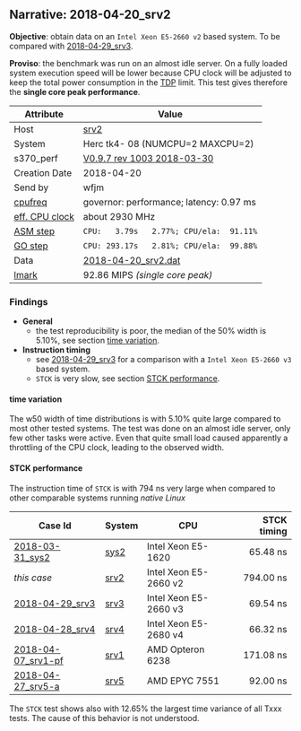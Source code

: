 ## Narrative: 2018-04-20_srv2

**Objective**: obtain data on an `Intel Xeon E5-2660 v2` based system.
To be compared with [2018-04-29_srv3](2018-04-29_srv3.md).

**Proviso**: the benchmark was run on an almost idle server. On a fully
loaded system execution speed will be lower because CPU clock will be adjusted
to keep the total power consumption in the
[TDP](https://en.wikipedia.org/wiki/Thermal_design_power) limit.
This test gives therefore the **single core peak performance**.

| Attribute | Value |
| --------- | ----- |
| Host   | [srv2](hostinfo_srv2.md) |
| System | Herc tk4- 08 (NUMCPU=2 MAXCPU=2) |
| s370_perf | [V0.9.7  rev  1003  2018-03-30](https://github.com/wfjm/s370-perf/blob/2685ff0/codes/s370_perf.asm) |
| Creation Date | 2018-04-20 |
| Send by | wfjm |
| [cpufreq](README_narr.md#user-content-cpufreq) | governor: performance; latency: 0.97 ms |
| [eff. CPU clock](README_narr.md#user-content-effclk) | about 2930 MHz |
| [ASM step](README_narr.md#user-content-asm) | `CPU:   3.79s   2.77%; CPU/ela:  91.11%` |
| [GO step](README_narr.md#user-content-go)   | `CPU: 293.17s   2.81%; CPU/ela:  99.88%` |
| Data | [2018-04-20_srv2.dat](../data/2018-04-20_srv2.dat) |
| [lmark](README_narr.md#user-content-lmark) | 92.86 MIPS _(single core peak)_ |

### Findings <a name="find"></a>
- **General**
  - the test reproducibility is poor, the median of the 50% width is 5.10%,
    see section [time variation](#user-content-find-tvar).
- **Instruction timing**
  - see [2018-04-29_srv3](2018-04-29_srv3.md##user-content-find) for a
    comparison with a `Intel Xeon E5-2660 v3` based system.
  - `STCK` is very slow, see section
    [STCK performance](#user-content-find-stck).

#### time variation <a name="find-tvar"></a>
The w50 width of time distributions is with 5.10% quite large compared to
most other tested systems. The test was done on an almost idle server, only
few other tasks were active. Even that quite small load caused apparently
a throttling of the CPU clock, leading to the observed width.

#### STCK performance <a name="find-stck"></a>
The instruction time of `STCK` is with 794 ns very large when compared to
other comparable systems running _native Linux_

| Case Id | System | CPU | STCK timing |
| ------- | ------ | --- | ----------: |
| [2018-03-31_sys2](2018-03-31_sys2.md)       | [sys2](hostinfo_sys2.md) | Intel Xeon E5-1620    | 65.48 ns |
| _this case_                                 | [srv2](hostinfo_srv2.md) | Intel Xeon E5-2660 v2 | 794.00 ns |
| [2018-04-29_srv3](2018-04-29_srv3.md)       | [srv3](hostinfo_srv3.md) | Intel Xeon E5-2660 v3 | 69.54 ns |
| [2018-04-28_srv4](2018-04-28_srv4.md)       | [srv4](hostinfo_srv4.md) | Intel Xeon E5-2680 v4 | 66.32 ns |
| [2018-04-07_srv1-pf](2018-04-07_srv1-pf.md) | [srv1](hostinfo_srv1.md) | AMD Opteron 6238      | 171.08 ns |
| [2018-04-27_srv5-a](2018-04-27_srv5-a.md)   | [srv5](hostinfo_srv5.md) | AMD EPYC 7551         | 92.00 ns |

The `STCK` test shows also with 12.65% the largest time variance of all
Txxx tests. The cause of this behavior is not understood.
